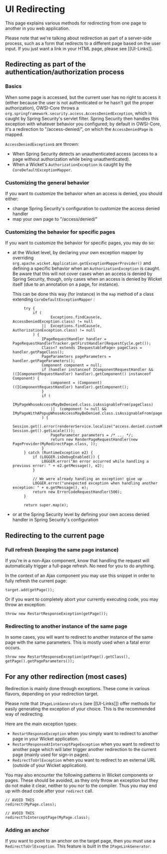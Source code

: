# UI Redirecting

This page explains various methods for redirecting from one page to another in you web application.

Please note that we're talking about redirection as part of a server-side process, such as a form that redirects to a different page based on the user input. If you just want a link in your HTML page, please see [[UI-Links]].

## Redirecting as part of the authentication/authorization process

### Basics

When some page is accessed, but the current user has no right to access it (either because the user is not authenticated or he hasn't got the proper authorization), OWSI-Core throws a `org.springframework.security.access.AccessDeniedException`, which is caught by Spring Security's servlet filter. Spring Security then handles this exception with whatever behavior you configured; by default in OWSI-Core, it's a redirection to "/access-denied/", on which the `AccessDeniedPage` is mapped.

`AccessDeniedException`s are thrown:

 * When Spring Security detects an unauthenticated access (access to a page without authorization while being unauthenticated).
 * When a Wicket's `AuthorizationException` is caught by the `CoreDefaultExceptionMapper`.

### Customizing the general behavior

If you want to customize the behavior when an access is denied, you should either:

 * change Spring Security's configuration to customize the access denied handler
 * map your own page to "/access/denied/"

### Customizing the behavior for specific pages

If you want to customize the behavior for specific pages, you may do so:

 * at the Wicket level, by declaring your own exception mapper by overriding `org.apache.wicket.Application.getExceptionMapperProvider()` and defining a specific behavior when an `AuthorizationException` is caught. Be aware that this will not cover cases when an access is denied by Spring Security, though, only cases when an access is denied by Wicket itself (due to an annotation on a page, for instance).

   This can be done this way (for instance) in the `map` method of a class extending `CoreDefaultExceptionMapper` :

   ```
		try {
			if (
					Exceptions.findCause(e, AccessDeniedException.class) != null
				||	Exceptions.findCause(e, AuthorizationException.class) != null
			) {
				IPageRequestHandler handler = PageRequestHandlerTracker.getFirstHandler(RequestCycle.get());
				Class<? extends IRequestablePage> pageClass = handler.getPageClass();
				PageParameters pageParameters = handler.getPageParameters();
				Component component = null;
				if (handler instanceof IComponentRequestHandler && ((IComponentRequestHandler) handler).getComponent() instanceof Component) {
					component = (Component) ((IComponentRequestHandler) handler).getComponent();
				}
				if (
						IMyPageWhoseAccessMayBeDenied.class.isAssignableFrom(pageClass)
					||	(component != null && IMyPageWithAPopupWhoseAccessMayBeDenied.class.isAssignableFrom(pageClass))
				) {
					Session.get().error(rendererService.localize("access.denied.customMessage", Session.get().getLocale()));
					PageParameter parameters = /* ... */;
					return new RenderPageRequestHandler(new PageProvider(MyRedirectPage.class, ));
				}
		} catch (RuntimeException e2) {
			if (LOGGER.isDebugEnabled()) {
				LOGGER.error("An error occurred while handling a previous error: " + e2.getMessage(), e2);
			}

			// We were already handling an exception! give up
			LOGGER.error("unexpected exception when handling another exception: " + e.getMessage(), e);
			return new ErrorCodeRequestHandler(500);
		}

		return super.map(e);
   ```
 * or at the Spring Security level by defining your own access denied handler in Spring Security's configuration

## Redirecting to the current page

### Full refresh (keeping the same page instance)

If you're in a non-Ajax component, know that handling the request will automatically trigger a full-page refresh. No need for you to do anything.

In the context of an Ajax component you may use this snippet in order to fully refresh the current page:

```
target.add(getPage());
```

Or if you want to completely abort your currently executing code, you may throw an exception:

```
throw new RestartResponseException(getPage());
```

### Redirecting to another instance of the same page

In some cases, you will want to redirect to another instance of the same page with the same parameters. This is mostly used when a fatal error occurs.

```
throw new RestartResponseException(getPage().getClass(), getPage().getPageParameters());
```

## For any other redirection (most cases)

Redirection is mainly done through exceptions. These come in various flavors, depending on your redirection target.

Please note that `IPageLinkGenerator`s (see [[UI-Links]]) offer methods for easily generating the exception of your choice. This is the recommended way of redirecting.

Here are the main exception types:

 * `RestartResponseException` when you simply want to redirect to another page in your Wicket application.
 * `RestartResponseAtInterceptPageException` when you want to redirect to another page which will later trigger another redirection to the current page (mainly used for sign-in pages).
 * `RedirectToUrlException` when you want to redirect to an external URL (outside of your Wicket application).

You may also encounter the following patterns in Wicket components or pages. These should be avoided, as they only throw an exception but they do not make it clear, neither to you nor to the compiler. Thus you may end up with dead code after your `redirect` call.

```
// AVOID THIS
redirect(MyPage.class);
```

```
// AVOID THIS
redirectToInterceptPage(MyPage.class);
```

### Adding an anchor

If you want to point to an anchor on the target page, then you must use a `RedirectToUrlException`. This feature is built in the `IPageLinkGenerator`.
